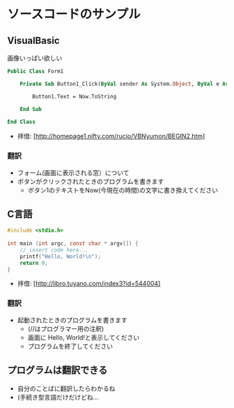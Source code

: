 # ソースコードのサンプル

## VisualBasic

画像いっぱい欲しい

```vb:vbsample.vb
Public Class Form1

    Private Sub Button1_Click(ByVal sender As System.Object, ByVal e As System.EventArgs) Handles Button1.Click

        Button1.Text = Now.ToString

    End Sub
    
End Class
```
 - 拝借: [http://homepage1.nifty.com/rucio/VBNyumon/BEGIN2.htm]

### 翻訳

 - フォーム(画面に表示される窓）について
  - ボタンがクリックされたときのプログラムを書きます
    - ボタン1のテキストをNow(今現在の時間)の文字に書き換えてください

## C言語

```c:csample.c
#include <stdio.h>
 
int main (int argc, const char * argv[]) {
    // insert code here...
    printf("Hello, World!\n");
    return 0;
}
```
 - 拝借: [http://libro.tuyano.com/index3?id=544004]

### 翻訳

 - 起動されたときのプログラムを書きます
   - (//はプログラマー用の注釈)
   - 画面に Hello, World!と表示してください
   - プログラムを終了してください

## プログラムは翻訳できる

 - 自分のことばに翻訳したらわかるね
 - (手続き型言語だけだけどね...
 

 


